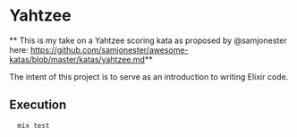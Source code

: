 # Yahtzee

** This is my take on a Yahtzee scoring kata as proposed by @samjonester
   here: https://github.com/samjonester/awesome-katas/blob/master/katas/yahtzee.md**
   
   The intent of this project is to serve as an introduction to writing Elixir code.

## Execution
  
```elixir
  mix test
```


